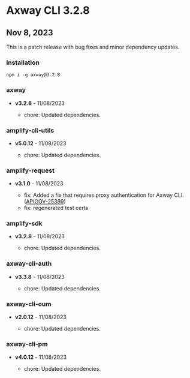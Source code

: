 # Axway CLI 3.2.8

## Nov 8, 2023

This is a patch release with bug fixes and minor dependency updates.

### Installation

```
npm i -g axway@3.2.8
```

### axway

- **v3.2.8** - 11/08/2023

  - chore: Updated dependencies.

### amplify-cli-utils

- **v5.0.12** - 11/08/2023

  - chore: Updated dependencies.

### amplify-request

- **v3.1.0** - 11/08/2023

  - fix: Added a fix that requires proxy authentication for Axway CLI.
    ([APIGOV-25399](https://jira.axway.com/browse/APIGOV-25399))
  - fix: regenerated test certs

### amplify-sdk

- **v3.2.8** - 11/08/2023

  - chore: Updated dependencies.

### axway-cli-auth

- **v3.3.8** - 11/08/2023

  - chore: Updated dependencies.

### axway-cli-oum

- **v2.0.12** - 11/08/2023

  - chore: Updated dependencies.

### axway-cli-pm

- **v4.0.12** - 11/08/2023

  - chore: Updated dependencies.
